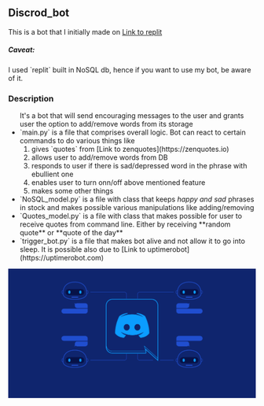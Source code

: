 <h2>Discrod_bot</h2>

This is a bot that I initially made on [Link to replit](https://replit.com/~)
<br>

<h5>Caveat:</h5>
I used `replit` built in NoSQL db, hence if you want to use my bot,
be aware of it.

<h3>Description</h3>

<ul>
  It's a bot that will send encouraging messages to the user and grants
  user the option to add/remove words from its storage
  <br>
  
  <li>`main.py` is a file that comprises overall logic. Bot can react
      to certain commands to do various things like
   <ol>
     <li>gives `quotes` from [Link to zenquotes](https://zenquotes.io) </li>
      <li>allows user to add/remove words from DB </li>
      <li>responds to user if there is sad/depressed word in the phrase with ebullient one </li>
      <li>enables user to turn onn/off above mentioned feature </li>
      <li>makes some other things </li>
  </ol>
 </li>
 
 <li>`NoSQL_model.py` is a file with class that keeps <i>happy and sad</i> phrases in stock
      and makes possible various manipulations like adding/removing
 </li>
 
 <li>`Quotes_model.py` is a file with class that makes possible for user to receive quotes
      from command line. Either by receiving **random quote** or **quote of the day**
 </li>
 
 <li>`trigger_bot.py` is a file that makes bot alive and not allow it to go into sleep.
      It is possible also due to [Link to uptimerobot](https://uptimerobot.com)
 </li>
</ul>

![Alt text](D_bot.png?raw=true)
                 
